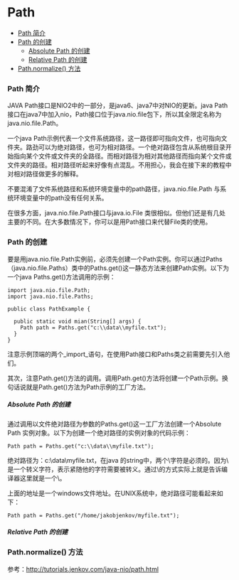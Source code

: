 # Path

- [Path 简介](#path-简介)
- [Path 的创建](#path-的创建)
  - [Absolute Path 的创建](#absolute-path-的创建)
  - [Relative Path 的创建](#relative-path-的创建)
- [Path.normalize() 方法](#pathnormalize-方法)

### Path 简介

JAVA Path接口是NIO2中的一部分，是java6、java7中对NIO的更新。java Path接口在java7中加入nio，Path接口位于java.nio.file包下，所以其全限定名称为java.nio.file.Path。

一个java Path示例代表一个文件系统路径，这一路径即可指向文件，也可指向文件夹。路劲可以为绝对路径，也可为相对路径。一个绝对路径包含从系统根目录开始指向某个文件或文件夹的全路径。而相对路径为相对其他路径而指向某个文件或文件夹的路径。相对路径听起来好像有点混乱。不用担心，我会在接下来的教程中对相对路径做更多的解释。

不要混淆了文件系统路径和系统环境变量中的path路径，java.nio.file.Path 与系统环境变量中的path没有任何关系。

在很多方面，java.nio.file.Path接口与java.io.File 类很相似。但他们还是有几处主要的不同。在大多数情况下，你可以是用Path接口来代替File类的使用。

### Path 的创建

要是用java.nio.file.Path实例前，必须先创建一个Path实例。你可以通过Paths（java.nio.file.Paths）类中的Paths.get()这一静态方法来创建Path实例。以下为一个java Paths.get()方法调用的示例：

```
import java.nio.file.Path;
import java.nio.file.Paths;

public class PathExample {
  
  public static void mian(String[] args) {
    Path path = Paths.get("c:\\data\\myfile.txt");
  }
}
```

注意示例顶端的两个_import_语句，在使用Path接口和Paths类之前需要先引入他们。

其次，注意Path.get()方法的调用。调用Path.get()方法将创建一个Path示例。换句话说就是Path.get()方法为Path示例的工厂方法。

##### Absolute Path 的创建

通过调用以文件绝对路径为参数的Paths.get()这一工厂方法创建一个Absolute Path 实例对象。以下为创建一个绝对路径的实例对象的代码示例：

```
Path path = Paths.get("c:\\data\\myfile.txt");
```

绝对路径为：c:\data\myfile.txt，在java 的string中，两个\字符是必须的。因为\ 是一个转义字符，表示紧随他的字符需要被转义。通过\\的方式实际上就是告诉编译器这里就是一个\。

上面的地址是一个windows文件地址。在UNIX系统中，绝对路径可能看起来如下：

```
Path path = Paths.get("/home/jakobjenkov/myfile.txt");
```

##### Relative Path 的创建
### Path.normalize() 方法


参考：<http://tutorials.jenkov.com/java-nio/path.html>
